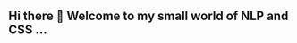 ## Hi there 👋 Welcome to my small world of NLP and CSS ...

<!--
**sahajps/sahajps** is a ✨ _special_ ✨ repository because its `README.md` (this file) appears on your GitHub profile.
<a href="https://github.com/sahaps">
  <img align="center" src="https://github-readme-stats.vercel.app/api?username=sahajps&hide=contribs&line_height=24&include_all_commits=true&hide_title=true&count_private=true&show_icons=true&theme=graywhite" />
</a>
Here are some ideas to get you started:

- 🔭 I’m currently working on ...
- 🌱 I’m currently learning ...
- 👯 I’m looking to collaborate on ...
- 🤔 I’m looking for help with ...
- 💬 Ask me about ...
- 📫 How to reach me: ...
- 😄 Pronouns: ...
- ⚡ Fun fact: ...
-->
